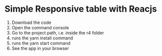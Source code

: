 # Simple Responsive table with Reacjs

1. Download the code
2. Open the command console
3. Go to the project path, i.e. inside the r4 folder
4. runs the yarn install command
5. runs the yarn start command
6. See the app in your browser
